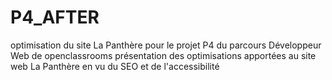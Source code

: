 # P4_AFTER
optimisation du site La Panthère pour le projet P4 du parcours Développeur Web de openclassrooms
présentation des optimisations apportées au site web La Panthère en vu du SEO et de l'accessibilité
